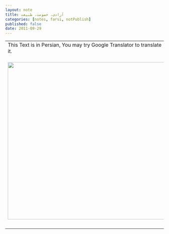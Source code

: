 ```yaml
---
layout: note
title: آزادی، خصومت، طبيعت
categories: [notes, farsi, notPublish]
published: false
date: 2011-09-29
---
```

<div class="entry-content"><div xmlns="http://www.w3.org/1999/xhtml"><table cellspacing="0" class="sites-layout-name-one-column sites-layout-hbox"><tbody><tr><td class="sites-layout-tile sites-tile-name-content-1"><div dir="ltr"><div>This Text is in Persian, You may try Google Translator to translate it.</div><div><br/></div><div><img class="igm" data-igsrc="http://150.gmodules.com/ig/ifr?mid=150&amp;synd=trogedit&amp;url=http%3A%2F%2Fhosting.gmodules.com%2Fig%2Fgadgets%2Ffile%2F117808631063490062819%2Fgoogledocsviewer.xml&amp;up_DocUrl=https%3A%2F%2Fdocs.google.com%2Fviewer%3Fa%3Dv%26pid%3Dexplorer%26chrome%3Dtrue%26srcid%3D0B-_cDn-lHNl8MDVmYjNjNTktOWIyZi00ZWRkLWJkNWYtYmM4OWMzM2M4YWI4%26hl%3Den&amp;up_height=500&amp;up_page=0&amp;up_chrome=false&amp;up_Version=&amp;h=500&amp;w=100%25" data-props="align:center;borderTitle:Google Docs Viewer;height:500;igsrc:http#58//150.gmodules.com/ig/ifr?mid=150&amp;synd=trogedit&amp;url=http%3A%2F%2Fhosting.gmodules.com%2Fig%2Fgadgets%2Ffile%2F117808631063490062819%2Fgoogledocsviewer.xml&amp;up_DocUrl=https%3A%2F%2Fdocs.google.com%2Fviewer%3Fa%3Dv%26pid%3Dexplorer%26chrome%3Dtrue%26srcid%3D0B-_cDn-lHNl8MDVmYjNjNTktOWIyZi00ZWRkLWJkNWYtYmM4OWMzM2M4YWI4%26hl%3Den&amp;up_height=500&amp;up_page=0&amp;up_chrome=false&amp;up_Version=&amp;h=500&amp;w=100%25;mid:150;scrolling:no;showBorder:false;showBorderTitle:null;spec:http#58//hosting.gmodules.com/ig/gadgets/file/117808631063490062819/googledocsviewer.xml;up_DocUrl:https#58//docs.google.com/viewer?a=v&amp;pid=explorer&amp;chrome=true&amp;srcid=0B-_cDn-lHNl8MDVmYjNjNTktOWIyZi00ZWRkLWJkNWYtYmM4OWMzM2M4YWI4&amp;hl=en;up_Version:;up_chrome:false;up_height:500;up_page:0;view:default;width:100%;wrap:false;" data-type="ggs-gadget" height="500" src="http://www.google.com/chart?chc=sites&amp;cht=d&amp;chdp=sites&amp;chl=%5B%5BGoogle+Gadget'%3D20'f%5Cv'a%5C%3D0'10'%3D499'0'dim'%5Cbox1'b%5CF6F6F6'fC%5CF6F6F6'eC%5C0'sk'%5C%5B%22Google+Docs+Viewer%22'%5D'a%5CV%5C%3D12'f%5C%5DV%5Cta%5C%3D10'%3D0'%3D500'%3D497'dim'%5C%3D10'%3D10'%3D500'%3D497'vdim'%5Cbox1'b%5Cva%5CF6F6F6'fC%5CC8C8C8'eC%5C'a%5C%5Do%5CLauto'f%5C&amp;sig=OfUaZFnNsWoXww5DSlHcUx_sBCw" style="display:block;margin:5px auto;text-align:center;" width="500"/><br/></div> </div></td></tr></tbody></table></div></div>